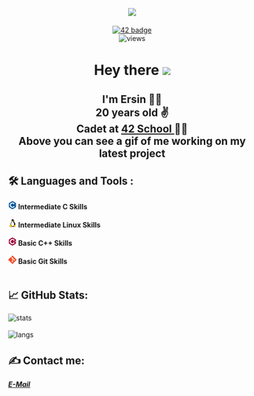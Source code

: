 

<!--
**080sinner/080sinner** is a ✨ _special_ ✨ repository because its `README.md` (this file) appears on your GitHub profile.

Here are some ideas to get you started:

- 🔭 I’m currently working on ...
- 🌱 I’m currently learning ...
- 👯 I’m looking to collaborate on ...
- 🤔 I’m looking for help with ...
- 💬 Ask me about ...
- 📫 How to reach me: ...
- 😄 Pronouns: ...
- ⚡ Fun fact: ...
-->

<div id="header" align="center">
    <img src="https://media.giphy.com/media/3oKIPnAiaMCws8nOsE/giphy.gif" width="200"/>
</div>
<br>
<div id="badges" align="center">
  <a href="https://profile.intra.42.fr/users/eozben">
    <img src="https://img.shields.io/badge/42_Profile-lightblue?style=flat-square&logo=42logo.png;base64" alt="42 badge" width="80"/>
  </a>
  <br>
  <img src="https://komarev.com/ghpvc/?username=080sinner&style=flat-square&color=blue" alt="views"/>
  <h1>
    Hey there
    <img src="https://media.giphy.com/media/hvRJCLFzcasrR4ia7z/giphy.gif" width="30px"/>
  </h1>
  <h2>
    I'm Ersin 👨‍💻 <br> 20 years old ✌️ <br> Cadet at <a href="https://www.42heilbronn.de/en/">42 School </a>👨‍🎓<br>
    Above you can see a gif of me working on my latest project
  </h2>
 </div>

## :hammer_and_wrench: Languages and Tools :
 <div id="tools" align="left">
     <h4>
      <img src="https://raw.githubusercontent.com/devicons/devicon/2ae2a900d2f041da66e950e4d48052658d850630/icons/c/c-plain.svg" alt="c" width="17" height="17">  Intermediate C Skills
     <br> <br>
   <img src="https://raw.githubusercontent.com/devicons/devicon/2ae2a900d2f041da66e950e4d48052658d850630/icons/linux/linux-original.svg" alt="linux" width="17" height="17">
     Intermediate Linux Skills
    <br> <br>
    <img src="https://raw.githubusercontent.com/devicons/devicon/2ae2a900d2f041da66e950e4d48052658d850630/icons/cplusplus/cplusplus-plain.svg" alt="cpp" width="17" height="17">
     Basic C++ Skills
    <br> <br>
    <img src="https://raw.githubusercontent.com/devicons/devicon/2ae2a900d2f041da66e950e4d48052658d850630/icons/git/git-plain.svg" alt="git" width="17" height="17">
     Basic Git Skills
      <br> <br>
    </h4>
  </div>
 

 ##  📈 GitHub Stats:
 <div id="stats" align="left">
  <img src="http://github-readme-streak-stats.herokuapp.com/?user=080sinner&theme=dark&date_format=M%20j%5B%2C%20Y%5D" alt="stats"/> <br> <br>
    <img src="https://github-readme-stats.vercel.app/api/top-langs/?username=080sinner&layout=compact&theme=vision-friendly-dark" alt="langs"/>
 </div>
 
 ## :writing_hand: Contact me:
 <div id="email" align=left>
    <h5>
      <a href="mailto:eozben@student.42heilbronn.de">
        E-Mail </a>
  </h5>
  </div>
